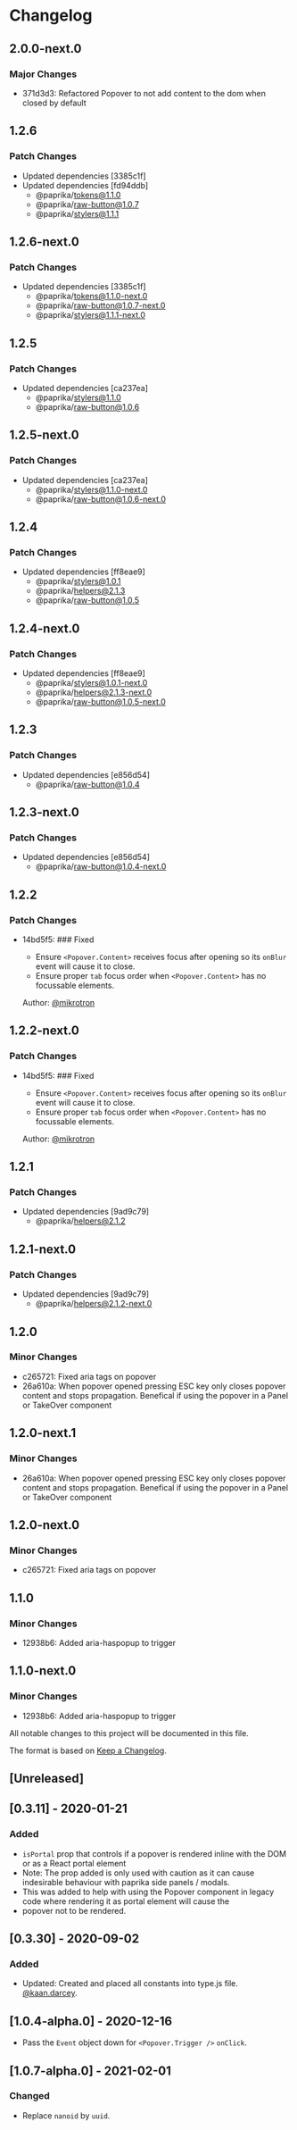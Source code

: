 # Changelog

## 2.0.0-next.0

### Major Changes

- 371d3d3: Refactored Popover to not add content to the dom when closed by default

## 1.2.6

### Patch Changes

- Updated dependencies [3385c1f]
- Updated dependencies [fd94ddb]
  - @paprika/tokens@1.1.0
  - @paprika/raw-button@1.0.7
  - @paprika/stylers@1.1.1

## 1.2.6-next.0

### Patch Changes

- Updated dependencies [3385c1f]
  - @paprika/tokens@1.1.0-next.0
  - @paprika/raw-button@1.0.7-next.0
  - @paprika/stylers@1.1.1-next.0

## 1.2.5

### Patch Changes

- Updated dependencies [ca237ea]
  - @paprika/stylers@1.1.0
  - @paprika/raw-button@1.0.6

## 1.2.5-next.0

### Patch Changes

- Updated dependencies [ca237ea]
  - @paprika/stylers@1.1.0-next.0
  - @paprika/raw-button@1.0.6-next.0

## 1.2.4

### Patch Changes

- Updated dependencies [ff8eae9]
  - @paprika/stylers@1.0.1
  - @paprika/helpers@2.1.3
  - @paprika/raw-button@1.0.5

## 1.2.4-next.0

### Patch Changes

- Updated dependencies [ff8eae9]
  - @paprika/stylers@1.0.1-next.0
  - @paprika/helpers@2.1.3-next.0
  - @paprika/raw-button@1.0.5-next.0

## 1.2.3

### Patch Changes

- Updated dependencies [e856d54]
  - @paprika/raw-button@1.0.4

## 1.2.3-next.0

### Patch Changes

- Updated dependencies [e856d54]
  - @paprika/raw-button@1.0.4-next.0

## 1.2.2

### Patch Changes

- 14bd5f5: ### Fixed

  - Ensure `<Popover.Content>` receives focus after opening so its `onBlur` event will cause it to close.
  - Ensure proper `tab` focus order when `<Popover.Content>` has no focussable elements.

  Author: [@mikrotron](https://github.com/mikrotron)

## 1.2.2-next.0

### Patch Changes

- 14bd5f5: ### Fixed

  - Ensure `<Popover.Content>` receives focus after opening so its `onBlur` event will cause it to close.
  - Ensure proper `tab` focus order when `<Popover.Content>` has no focussable elements.

  Author: [@mikrotron](https://github.com/mikrotron)

## 1.2.1

### Patch Changes

- Updated dependencies [9ad9c79]
  - @paprika/helpers@2.1.2

## 1.2.1-next.0

### Patch Changes

- Updated dependencies [9ad9c79]
  - @paprika/helpers@2.1.2-next.0

## 1.2.0

### Minor Changes

- c265721: Fixed aria tags on popover
- 26a610a: When popover opened pressing ESC key only closes popover content and stops propagation. Benefical if using the popover in a Panel or TakeOver component

## 1.2.0-next.1

### Minor Changes

- 26a610a: When popover opened pressing ESC key only closes popover content and stops propagation. Benefical if using the popover in a Panel or TakeOver component

## 1.2.0-next.0

### Minor Changes

- c265721: Fixed aria tags on popover

## 1.1.0

### Minor Changes

- 12938b6: Added aria-haspopup to trigger

## 1.1.0-next.0

### Minor Changes

- 12938b6: Added aria-haspopup to trigger

All notable changes to this project will be documented in this file.

The format is based on [Keep a Changelog](https://keepachangelog.com/en/1.0.0/).

## [Unreleased]

## [0.3.11] - 2020-01-21

### Added

- `isPortal` prop that controls if a popover is rendered inline with the DOM or as a React portal element
- Note: The prop added is only used with caution as it can cause indesirable behaviour with paprika side panels / modals.
- This was added to help with using the Popover component in legacy code where rendering it as portal element will cause the
- popover not to be rendered.

## [0.3.30] - 2020-09-02

### Added

- Updated: Created and placed all constants into type.js file. [@kaan.darcey](https://github.com/KDarcey).

## [1.0.4-alpha.0] - 2020-12-16

- Pass the `Event` object down for `<Popover.Trigger />` `onClick`.

## [1.0.7-alpha.0] - 2021-02-01

### Changed

- Replace `nanoid` by `uuid`.

